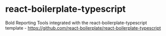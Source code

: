 # react-boilerplate-typescript
Bold Reporting Tools integrated with the react-boilerplate-typescript template - https://github.com/react-boilerplate/react-boilerplate-typescript
